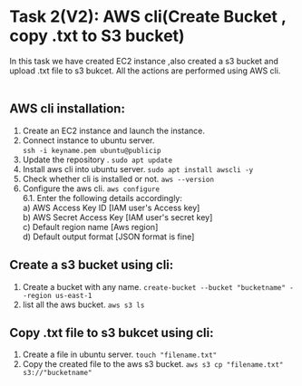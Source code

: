 # Task 2(V2): AWS cli(Create Bucket , copy .txt to S3 bucket)
In this task we have created EC2 instance ,also created a s3 bucket and upload .txt file to s3 bukcet. All the actions are performed using AWS cli.<br>
<br>
## AWS cli installation: <br>

1. Create an EC2 instance and launch the instance.<br>
2. Connect instance to ubuntu server. <br>
``` ssh -i keyname.pem ubuntu@publicip ```  <br>
3. Update the repository . ``` sudo apt update ``` <br>
4. Install aws cli into ubuntu server. ``` sudo apt install awscli -y ``` <br>
5. Check whether cli is installed or not. ``` aws --version ```  <br>
6. Configure the aws cli. ``` aws configure ``` <br>
   6.1. Enter the following details accordingly: <br>
     a) AWS Access Key ID [IAM user's Access key] <br>
     b) AWS Secret Access Key [IAM user's secret key] <br>
     c) Default region name [Aws region] <br>
     d) Default output format [JSON format is fine] <br>

## Create a s3 bucket using cli: <br>

1. Create a bucket with any name. ``` create-bucket --bucket "bucketname" --region us-east-1 ``` <br>
2. list all the aws bucket. ``` aws s3 ls ``` <br>

## Copy .txt file to s3 bukcet using cli: <br>

1. Create a file in ubuntu server. ``` touch "filename.txt" ``` <br>
2. Copy the created file to the aws s3 bucket. ``` aws s3 cp "filename.txt" s3://"bucketname" ``` <br>







